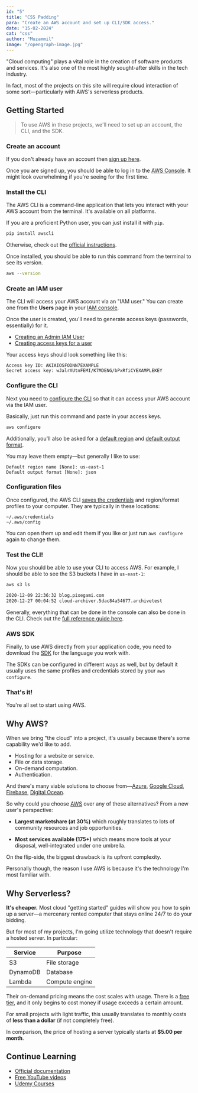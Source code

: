 ```yaml
---
id: "5"
title: "CSS Padding"
para: "Create an AWS account and set up CLI/SDK access."
date: "15-02-2024"
cat: "css"
author: "Muzammil"
image: "/opengraph-image.jpg"
---
```


"Cloud computing" plays a vital role in the creation of software products and services. It's also one of the most highly sought-after skills in the tech industry.

In fact, most of the projects on this site will require cloud interaction of some sort—particularly with AWS's serverless products.

## Getting Started

> To use AWS in these projects, we'll need to set up an account, the CLI, and the SDK.

### Create an account

If you don't already have an account then [sign up here](https://portal.aws.amazon.com/billing/signup#/start).

Once you are signed up, you should be able to log in to the [AWS Console](https://aws.amazon.com/console/). It might look overwhelming if you're seeing for the first time.

### Install the CLI

The AWS CLI is a command-line application that lets you interact with your AWS account from the terminal. It's available on all platforms.

If you are a proficient Python user, you can just install it with `pip`.

```bash
pip install awscli
```

Otherwise, check out the [official instructions](https://docs.aws.amazon.com/cli/latest/userguide/cli-chap-install.html).

Once installed, you should be able to run this command from the terminal to see its version.

```bash
aws --version
```

### Create an IAM user

The CLI will access your AWS account via an "IAM user." You can create one from the **Users** page in your [IAM console](https://console.aws.amazon.com/iam).

Once the user is created, you'll need to generate access keys (passwords, essentially) for it.

* [Creating an Admin IAM User](https://docs.aws.amazon.com/IAM/latest/UserGuide/getting-started_create-admin-group.html)
* [Creating access keys for a user](https://docs.aws.amazon.com/IAM/latest/UserGuide/id_credentials_access-keys.html#Using_CreateAccessKey)

Your access keys should look something like this:

```
Access key ID: AKIAIOSFODNN7EXAMPLE
Secret access key: wJalrXUtnFEMI/K7MDENG/bPxRfiCYEXAMPLEKEY
```


### Configure the CLI

Next you need to [configure the CLI](https://docs.aws.amazon.com/cli/latest/userguide/cli-configure-quickstart.html) so that it can access your AWS account via the IAM user.

Basically, just run this command and paste in your access keys.

```bash
aws configure
```

Additionally, you'll also be asked for a [default region](https://docs.aws.amazon.com/cli/latest/userguide/cli-configure-quickstart.html#cli-configure-quickstart-region) and [default output format](https://docs.aws.amazon.com/cli/latest/userguide/cli-configure-quickstart.html#cli-configure-quickstart-format).

You may leave them empty—but generally I like to use:

```
Default region name [None]: us-east-1
Default output format [None]: json
```

### Configuration files

Once configured, the AWS CLI [saves the credentials](https://docs.aws.amazon.com/cli/latest/userguide/cli-configure-files.html) and region/format profiles to your computer. They are typically in these locations:

```
~/.aws/credentials
~/.aws/config
```

You can open them up and edit them if you like or just run `aws configure` again to change them.

### Test the CLI!

Now you should be able to use your CLI to access AWS. For example, I should be able to see the S3 buckets I have in `us-east-1`:

```bash
aws s3 ls

2020-12-09 22:36:32 blog.pixegami.com
2020-12-27 00:04:52 cloud-archiver.5dac84a54677.archivetest
```

Generally, everything that can be done in the console can also be done in the CLI. Check out the [full reference guide here](https://docs.aws.amazon.com/cli/latest/index.html).

### AWS SDK

Finally, to use AWS directly from your application code, you need to download the [SDK](https://aws.amazon.com/tools/) for the language you work with.

The SDKs can be configured in different ways as well, but by default it usually uses the same profiles and credentials stored by your `aws configure`.


### That's it! 

You're all set to start using AWS.

## Why AWS?

When we bring "the cloud" into a project, it's usually because there's some capability we'd like to add.

* Hosting for a website or service.
* File or data storage.
* On-demand computation.
* Authentication.

And there's many viable solutions to choose from—[Azure](https://azure.microsoft.com/en-au/), [Google Cloud](https://cloud.google.com), [Firebase](https://firebase.google.com), [Digital Ocean](https://try.digitalocean.com).

So why could you choose [AWS](https://aws.amazon.com/what-is-aws/) over any of these alternatives? From a new user's perspective:

* **Largest marketshare (at 30%)** which roughly translates to lots of community resources and job opportunities.

* **Most services available (175+)** which means more tools at your disposal, well-integrated under one umbrella.

On the flip-side, the biggest drawback is its upfront complexity.

Personally though, the reason I use AWS is because it's the technology I'm most familiar with.


## Why Serverless?

**It's cheaper.** Most cloud "getting started" guides will show you how to spin up a server—a mercenary rented computer that stays online  24/7 to do your bidding.

But for most of my projects, I'm going utilize technology that doesn't require a hosted server. In particular:

| Service | Purpose |
| --- | --- |
| S3 | File storage |
| DynamoDB | Database |
| Lambda | Compute engine |

Their on-demand pricing means the cost scales with usage. There is a [free tier](https://aws.amazon.com/free/?all-free-tier.sort-by=item.additionalFields.SortRank&all-free-tier.sort-order=asc), and it only begins to cost money if usage exceeds a certain amount.

For small projects with light traffic, this usually translates to monthly costs of **less than a dollar** (if not completely free).

In comparison, the price of hosting a server typically starts at **$5.00 per month**.

## Continue Learning

* [Official documentation](https://aws.amazon.com/getting-started/)
* [Free YouTube videos](https://www.youtube.com/watch?v=ubCNZRNjhyo)
* [Udemy Courses](https://www.udemy.com/course/aws-certified-developer-associate/)